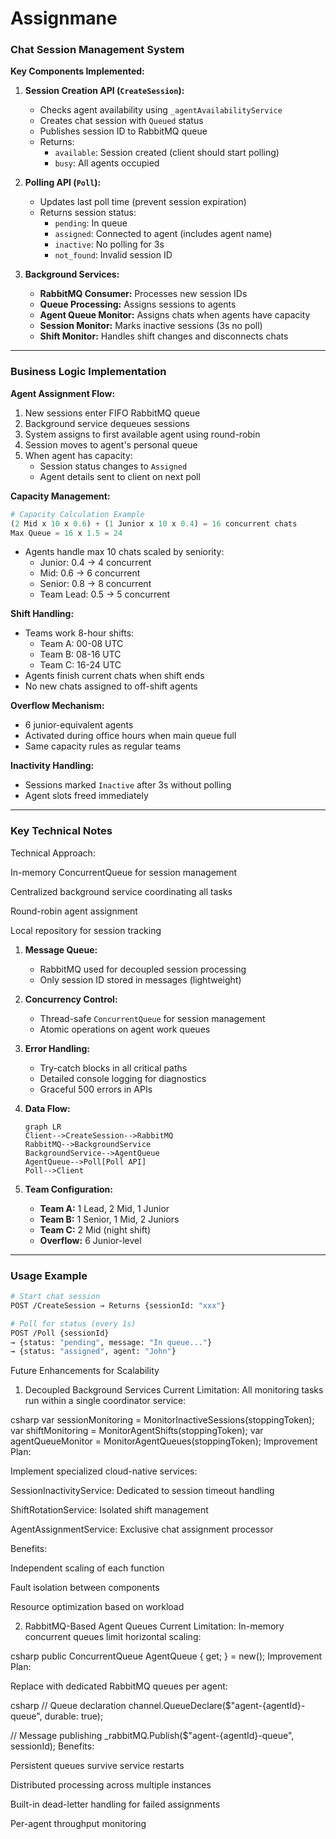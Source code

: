 # Assignmane


### Chat Session Management System

**Key Components Implemented:**

1. **Session Creation API (`CreateSession`):**
   - Checks agent availability using `_agentAvailabilityService`
   - Creates chat session with `Queued` status
   - Publishes session ID to RabbitMQ queue
   - Returns:
     - `available`: Session created (client should start polling)
     - `busy`: All agents occupied

2. **Polling API (`Poll`):**
   - Updates last poll time (prevent session expiration)
   - Returns session status:
     - `pending`: In queue
     - `assigned`: Connected to agent (includes agent name)
     - `inactive`: No polling for 3s
     - `not_found`: Invalid session ID

3. **Background Services:**
   - **RabbitMQ Consumer:** Processes new session IDs
   - **Queue Processing:** Assigns sessions to agents
   - **Agent Queue Monitor:** Assigns chats when agents have capacity
   - **Session Monitor:** Marks inactive sessions (3s no poll)
   - **Shift Monitor:** Handles shift changes and disconnects chats

---

### Business Logic Implementation

**Agent Assignment Flow:**
1. New sessions enter FIFO RabbitMQ queue
2. Background service dequeues sessions
3. System assigns to first available agent using round-robin
4. Session moves to agent's personal queue
5. When agent has capacity:
   - Session status changes to `Assigned`
   - Agent details sent to client on next poll

**Capacity Management:**
```python
# Capacity Calculation Example
(2 Mid x 10 x 0.6) + (1 Junior x 10 x 0.4) = 16 concurrent chats
Max Queue = 16 x 1.5 = 24
```
- Agents handle max 10 chats scaled by seniority:
  - Junior: 0.4 → 4 concurrent
  - Mid: 0.6 → 6 concurrent
  - Senior: 0.8 → 8 concurrent
  - Team Lead: 0.5 → 5 concurrent

**Shift Handling:**
- Teams work 8-hour shifts:
  - Team A: 00-08 UTC
  - Team B: 08-16 UTC 
  - Team C: 16-24 UTC
- Agents finish current chats when shift ends
- No new chats assigned to off-shift agents

**Overflow Mechanism:**
- 6 junior-equivalent agents
- Activated during office hours when main queue full
- Same capacity rules as regular teams

**Inactivity Handling:**
- Sessions marked `Inactive` after 3s without polling
- Agent slots freed immediately

---

### Key Technical Notes

Technical Approach:

In-memory ConcurrentQueue for session management

Centralized background service coordinating all tasks

Round-robin agent assignment

Local repository for session tracking


1. **Message Queue:** 
   - RabbitMQ used for decoupled session processing
   - Only session ID stored in messages (lightweight)

2. **Concurrency Control:**
   - Thread-safe `ConcurrentQueue` for session management
   - Atomic operations on agent work queues

3. **Error Handling:**
   - Try-catch blocks in all critical paths
   - Detailed console logging for diagnostics
   - Graceful 500 errors in APIs

4. **Data Flow:**
   ```mermaid
   graph LR
   Client-->CreateSession-->RabbitMQ
   RabbitMQ-->BackgroundService
   BackgroundService-->AgentQueue
   AgentQueue-->Poll[Poll API]
   Poll-->Client
   ```

5. **Team Configuration:**
   - **Team A:** 1 Lead, 2 Mid, 1 Junior
   - **Team B:** 1 Senior, 1 Mid, 2 Juniors
   - **Team C:** 2 Mid (night shift)
   - **Overflow:** 6 Junior-level

---

### Usage Example
```bash
# Start chat session
POST /CreateSession → Returns {sessionId: "xxx"}

# Poll for status (every 1s)
POST /Poll {sessionId}
→ {status: "pending", message: "In queue..."}
→ {status: "assigned", agent: "John"}
```


Future Enhancements for Scalability
1. Decoupled Background Services
Current Limitation:
All monitoring tasks run within a single coordinator service:

csharp
var sessionMonitoring = MonitorInactiveSessions(stoppingToken);
var shiftMonitoring = MonitorAgentShifts(stoppingToken);
var agentQueueMonitor = MonitorAgentQueues(stoppingToken);
Improvement Plan:

Implement specialized cloud-native services:

SessionInactivityService: Dedicated to session timeout handling

ShiftRotationService: Isolated shift management

AgentAssignmentService: Exclusive chat assignment processor

Benefits:

Independent scaling of each function

Fault isolation between components

Resource optimization based on workload

2. RabbitMQ-Based Agent Queues
Current Limitation:
In-memory concurrent queues limit horizontal scaling:

csharp
public ConcurrentQueue<Guid> AgentQueue { get; } = new();
Improvement Plan:

Replace with dedicated RabbitMQ queues per agent:

csharp
// Queue declaration
channel.QueueDeclare($"agent-{agentId}-queue", durable: true);

// Message publishing
_rabbitMQ.Publish($"agent-{agentId}-queue", sessionId);
Benefits:

Persistent queues survive service restarts

Distributed processing across multiple instances

Built-in dead-letter handling for failed assignments

Per-agent throughput monitoring
